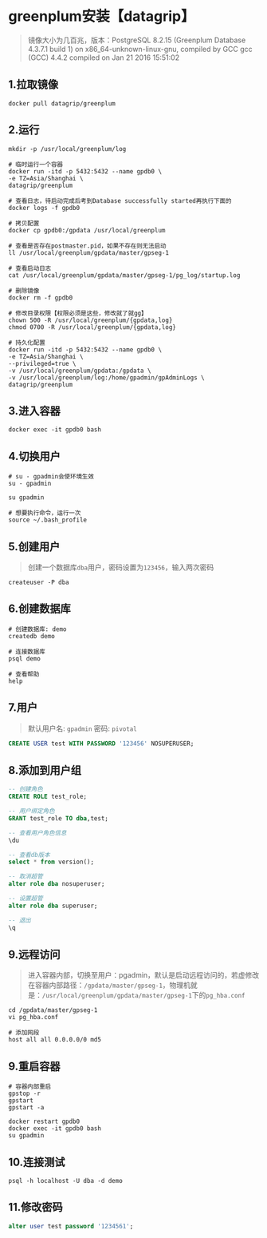 # greenplum安装【datagrip】

> 镜像大小为几百兆，版本：PostgreSQL 8.2.15 (Greenplum Database 4.3.7.1 build 1) on x86_64-unknown-linux-gnu, compiled by GCC gcc (GCC) 4.4.2 compiled on Jan 21 2016 15:51:02

## 1.拉取镜像

```shell
docker pull datagrip/greenplum
```

## 2.运行

```shell
mkdir -p /usr/local/greenplum/log

# 临时运行一个容器
docker run -itd -p 5432:5432 --name gpdb0 \
-e TZ=Asia/Shanghai \
datagrip/greenplum

# 查看日志，待启动完成后考到Database successfully started再执行下面的
docker logs -f gpdb0

# 拷贝配置
docker cp gpdb0:/gpdata /usr/local/greenplum

# 查看是否存在postmaster.pid，如果不存在则无法启动
ll /usr/local/greenplum/gpdata/master/gpseg-1

# 查看启动日志
cat /usr/local/greenplum/gpdata/master/gpseg-1/pg_log/startup.log

# 删除镜像
docker rm -f gpdb0

# 修改目录权限【权限必须是这些，修改就了就gg】
chown 500 -R /usr/local/greenplum/{gpdata,log}
chmod 0700 -R /usr/local/greenplum/{gpdata,log}

# 持久化配置
docker run -itd -p 5432:5432 --name gpdb0 \
-e TZ=Asia/Shanghai \
--privileged=true \
-v /usr/local/greenplum/gpdata:/gpdata \
-v /usr/local/greenplum/log:/home/gpadmin/gpAdminLogs \
datagrip/greenplum
```

## 3.进入容器

```shell
docker exec -it gpdb0 bash
```

## 4.切换用户

```shell
# su - gpadmin会使环境生效
su - gpadmin

su gpadmin

# 想要执行命令，运行一次
source ~/.bash_profile
```

## 5.创建用户

> 创建一个数据库`dba`用户，密码设置为`123456`，输入两次密码

```
createuser -P dba
```

## 6.创建数据库

```shell
# 创建数据库: demo
createdb demo

# 连接数据库
psql demo

# 查看帮助
help
```

## 7.用户

> 默认用户名: `gpadmin` 密码: `pivotal`

```sql
CREATE USER test WITH PASSWORD '123456' NOSUPERUSER;
```

## 8.添加到用户组

```sql
-- 创建角色
CREATE ROLE test_role;

-- 用户绑定角色
GRANT test_role TO dba,test;

-- 查看用户角色信息
\du

-- 查看db版本
select * from version();

-- 取消超管
alter role dba nosuperuser;

-- 设置超管
alter role dba superuser;

-- 退出
\q
```

## 9.远程访问

> 进入容器内部，切换至用户：pgadmin，默认是启动远程访问的，若虚修改在容器内部路径：`/gpdata/master/gpseg-1`，物理机就是：`/usr/local/greenplum/gpdata/master/gpseg-1`下的`pg_hba.conf`

```shell
cd /gpdata/master/gpseg-1
vi pg_hba.conf

# 添加网段
host all all 0.0.0.0/0 md5
```

## 9.重启容器

```shell
# 容器内部重启
gpstop -r
gpstart
gpstart -a

docker restart gpdb0
docker exec -it gpdb0 bash
su gpadmin
```

## 10.连接测试

```shell
psql -h localhost -U dba -d demo
```

## 11.修改密码

```sql
alter user test password '1234561';
```
